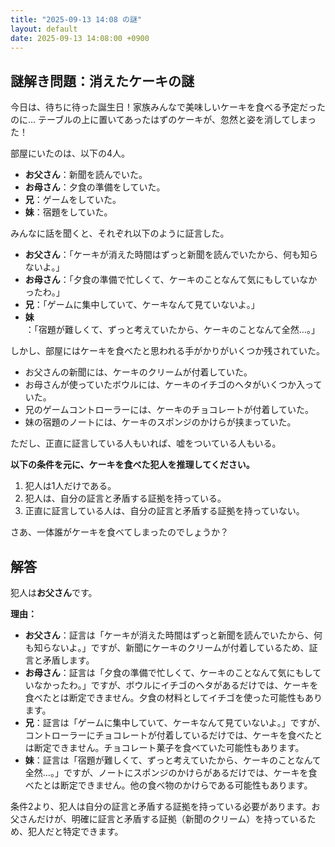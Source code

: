 ```yaml
---
title: "2025-09-13 14:08 の謎"
layout: default
date: 2025-09-13 14:08:00 +0900
---
```

## 謎解き問題：消えたケーキの謎

今日は、待ちに待った誕生日！家族みんなで美味しいケーキを食べる予定だったのに…
テーブルの上に置いてあったはずのケーキが、忽然と姿を消してしまった！

部屋にいたのは、以下の4人。

*   **お父さん**：新聞を読んでいた。
*   **お母さん**：夕食の準備をしていた。
*   **兄**：ゲームをしていた。
*   **妹**：宿題をしていた。

みんなに話を聞くと、それぞれ以下のように証言した。

*   **お父さん**：「ケーキが消えた時間はずっと新聞を読んでいたから、何も知らないよ。」
*   **お母さん**：「夕食の準備で忙しくて、ケーキのことなんて気にもしていなかったわ。」
*   **兄**：「ゲームに集中していて、ケーキなんて見ていないよ。」
*   **妹**：「宿題が難しくて、ずっと考えていたから、ケーキのことなんて全然…。」

しかし、部屋にはケーキを食べたと思われる手がかりがいくつか残されていた。

*   お父さんの新聞には、ケーキのクリームが付着していた。
*   お母さんが使っていたボウルには、ケーキのイチゴのヘタがいくつか入っていた。
*   兄のゲームコントローラーには、ケーキのチョコレートが付着していた。
*   妹の宿題のノートには、ケーキのスポンジのかけらが挟まっていた。

ただし、正直に証言している人もいれば、嘘をついている人もいる。

**以下の条件を元に、ケーキを食べた犯人を推理してください。**

1.  犯人は1人だけである。
2.  犯人は、自分の証言と矛盾する証拠を持っている。
3.  正直に証言している人は、自分の証言と矛盾する証拠を持っていない。

さあ、一体誰がケーキを食べてしまったのでしょうか？

## 解答

犯人は**お父さん**です。

**理由：**

*   **お父さん**：証言は「ケーキが消えた時間はずっと新聞を読んでいたから、何も知らないよ。」ですが、新聞にケーキのクリームが付着しているため、証言と矛盾します。
*   **お母さん**：証言は「夕食の準備で忙しくて、ケーキのことなんて気にもしていなかったわ。」ですが、ボウルにイチゴのヘタがあるだけでは、ケーキを食べたとは断定できません。夕食の材料としてイチゴを使った可能性もあります。
*   **兄**：証言は「ゲームに集中していて、ケーキなんて見ていないよ。」ですが、コントローラーにチョコレートが付着しているだけでは、ケーキを食べたとは断定できません。チョコレート菓子を食べていた可能性もあります。
*   **妹**：証言は「宿題が難しくて、ずっと考えていたから、ケーキのことなんて全然…。」ですが、ノートにスポンジのかけらがあるだけでは、ケーキを食べたとは断定できません。他の食べ物のかけらである可能性もあります。

条件2より、犯人は自分の証言と矛盾する証拠を持っている必要があります。お父さんだけが、明確に証言と矛盾する証拠（新聞のクリーム）を持っているため、犯人だと特定できます。
